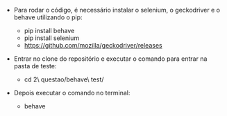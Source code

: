 - Para rodar o código, é necessário instalar o selenium, o geckodriver e o behave utilizando o pip: 
    - pip install behave
    - pip install selenium
    - https://github.com/mozilla/geckodriver/releases

- Entrar no clone do repositório e executar o comando para entrar na pasta de teste:
    - cd 2\ questao/behave\ test/

- Depois executar o comando no terminal:
    - behave
